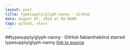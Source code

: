 ```yaml
---
layout: post
title: typesupply/glyph-nanny · GitHub
date: August 07, 2014 at 09:06AM
tags: github, stars
---
```

##typesupply/glyph-nanny · GitHub
fabiantheblind starred typesupply/glyph-nanny
[link to source](http://ift.tt/1szrVp6) 
